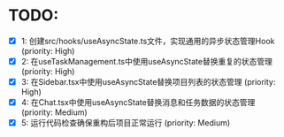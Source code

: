# TODO:

- [x] 1: 创建src/hooks/useAsyncState.ts文件，实现通用的异步状态管理Hook (priority: High)
- [x] 2: 在useTaskManagement.ts中使用useAsyncState替换重复的状态管理 (priority: High)
- [x] 3: 在Sidebar.tsx中使用useAsyncState替换项目列表的状态管理 (priority: High)
- [x] 4: 在Chat.tsx中使用useAsyncState替换消息和任务数据的状态管理 (priority: Medium)
- [x] 5: 运行代码检查确保重构后项目正常运行 (priority: Medium)
